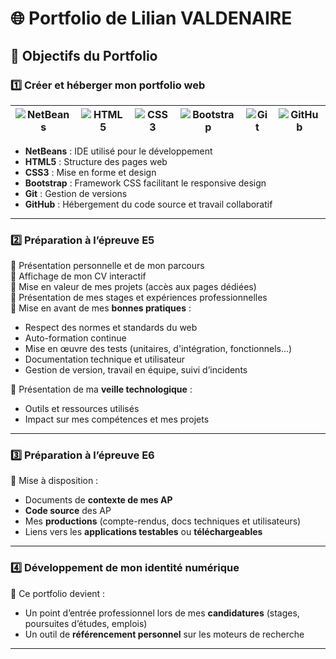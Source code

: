 # 🌐 **Portfolio de Lilian VALDENAIRE**

## 🎯 **Objectifs du Portfolio**

### 1️⃣ Créer et héberger mon portfolio web

| ![NetBeans](https://upload.wikimedia.org/wikipedia/commons/thumb/9/98/Apache_NetBeans_Logo.svg/64px-Apache_NetBeans_Logo.svg.png) | ![HTML5](https://upload.wikimedia.org/wikipedia/commons/thumb/6/61/HTML5_logo_and_wordmark.svg/64px-HTML5_logo_and_wordmark.svg.png) | ![CSS3](https://upload.wikimedia.org/wikipedia/commons/thumb/d/d5/CSS3_logo_and_wordmark.svg/46px-CSS3_logo_and_wordmark.svg.png) | ![Bootstrap](https://upload.wikimedia.org/wikipedia/commons/thumb/b/b2/Bootstrap_logo.svg/64px-Bootstrap_logo.svg.png) | ![Git](https://upload.wikimedia.org/wikipedia/commons/thumb/e/e0/Git-logo.svg/128px-Git-logo.svg.png) | ![GitHub](https://upload.wikimedia.org/wikipedia/commons/thumb/9/91/Octicons-mark-github.svg/64px-Octicons-mark-github.svg.png) |
|:--:|:--:|:--:|:--:|:--:|:--:|

- **NetBeans** : IDE utilisé pour le développement  
- **HTML5** : Structure des pages web  
- **CSS3** : Mise en forme et design  
- **Bootstrap** : Framework CSS facilitant le responsive design  
- **Git** : Gestion de versions  
- **GitHub** : Hébergement du code source et travail collaboratif

---

### 2️⃣ **Préparation à l’épreuve E5**

🔸 Présentation personnelle et de mon parcours  
🔸 Affichage de mon CV interactif  
🔸 Mise en valeur de mes projets (accès aux pages dédiées)  
🔸 Présentation de mes stages et expériences professionnelles  
🔸 Mise en avant de mes **bonnes pratiques** :

- Respect des normes et standards du web  
- Auto-formation continue  
- Mise en œuvre des tests (unitaires, d'intégration, fonctionnels...)  
- Documentation technique et utilisateur  
- Gestion de version, travail en équipe, suivi d’incidents

🔸 Présentation de ma **veille technologique** :
- Outils et ressources utilisés
- Impact sur mes compétences et mes projets

---

### 3️⃣ **Préparation à l’épreuve E6**

📁 Mise à disposition :

- Documents de **contexte de mes AP**  
- **Code source** des AP  
- Mes **productions** (compte-rendus, docs techniques et utilisateurs)  
- Liens vers les **applications testables** ou **téléchargeables**

---

### 4️⃣ **Développement de mon identité numérique**

🔗 Ce portfolio devient :

- Un point d’entrée professionnel lors de mes **candidatures** (stages, poursuites d’études, emplois)
- Un outil de **référencement personnel** sur les moteurs de recherche

---
